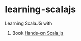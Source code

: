 # learning-scalajs
Learning ScalaJS with

  1. Book [Hands-on Scala.js](lihaoyi.com/hands-on-scala-js)
